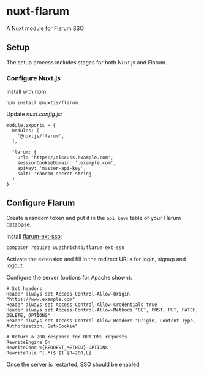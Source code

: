 # nuxt-flarum

A Nuxt module for Flarum SSO

## Setup

The setup process includes stages for both Nuxt.js and Flarum.

### Configure Nuxt.js

Install with npm:

```
npm install @nuxtjs/flarum
```

Update *nuxt.config.js*:

```
module.exports = {
  modules: [
    '@nuxtjs/flarum',
  ],

  flarum: {
    url: 'https://discuss.example.com',
    sessionCookieDomain: '.example.com',
    apiKey: 'master-api-key',
    salt: 'random-secret-string'
  }
}
```

## Configure Flarum

Create a random token and put it in the `api_keys` table of your Flarum
database.

Install [flarum-ext-sso](https://github.com/fabwu/flarum-ext-sso):

```
composer require wuethrich44/flarum-ext-sso
```

Activate the extension and fill in the redirect URLs for login, signup and
logout.

Configure the server (options for Apache shown):

```
# Set headers
Header always set Access-Control-Allow-Origin "https://www.example.com"
Header always set Access-Control-Allow-Credentials true
Header always set Access-Control-Allow-Methods "GET, POST, PUT, PATCH, DELETE, OPTIONS"
Header always set Access-Control-Allow-Headers "Origin, Content-Type, Authorization, Set-Cookie"

# Return a 200 response for OPTIONS requests
RewriteEngine On
RewriteCond %{REQUEST_METHOD} OPTIONS
RewriteRule ^(.*)$ $1 [R=200,L]
```

Once the server is restarted, SSO should be enabled.
